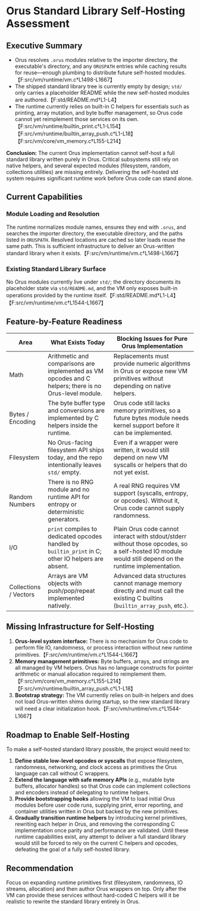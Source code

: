# Orus Standard Library Self-Hosting Assessment

## Executive Summary
- Orus resolves `.orus` modules relative to the importer directory, the executable's directory, and any `ORUSPATH` entries while caching results for reuse—enough plumbing to distribute future self-hosted modules.【F:src/vm/runtime/vm.c†L1498-L1667】
- The shipped standard library tree is currently empty by design; `std/` only carries a placeholder README while the new self-hosted modules are authored.【F:std/README.md†L1-L4】
- The runtime currently relies on built-in C helpers for essentials such as printing, array mutation, and byte buffer management, so Orus code cannot yet reimplement those services on its own.【F:src/vm/runtime/builtin_print.c†L1-L154】【F:src/vm/runtime/builtin_array_push.c†L1-L18】【F:src/vm/core/vm_memory.c†L155-L214】

**Conclusion:** The current Orus implementation cannot self-host a full standard library written purely in Orus. Critical subsystems still rely on native helpers, and several expected modules (filesystem, random, collections utilities) are missing entirely. Delivering the self-hosted std system requires significant runtime work before Orus code can stand alone.

## Current Capabilities

### Module Loading and Resolution
The runtime normalizes module names, ensures they end with `.orus`, and searches the importer directory, the executable directory, and the paths listed in `ORUSPATH`. Resolved locations are cached so later loads reuse the same path. This is sufficient infrastructure to deliver an Orus-written standard library when it exists.【F:src/vm/runtime/vm.c†L1498-L1667】

### Existing Standard Library Surface
No Orus modules currently live under `std/`; the directory documents its placeholder state via `std/README.md`, and the VM only exposes built-in operations provided by the runtime itself.【F:std/README.md†L1-L4】【F:src/vm/runtime/vm.c†L1544-L1667】

## Feature-by-Feature Readiness

| Area | What Exists Today | Blocking Issues for Pure Orus Implementation |
| --- | --- | --- |
| Math | Arithmetic and comparisons are implemented as VM opcodes and C helpers; there is no Orus-level module. | Replacements must provide numeric algorithms in Orus or expose new VM primitives without depending on native helpers. |【F:src/vm/operations/vm_arithmetic.c†L1-L201】
| Bytes / Encoding | The byte buffer type and conversions are implemented by C helpers inside the runtime. | Orus code still lacks memory primitives, so a future bytes module needs kernel support before it can be implemented. |【F:src/vm/core/vm_memory.c†L155-L214】
| Filesystem | No Orus-facing filesystem API ships today, and the repo intentionally leaves `std/` empty. | Even if a wrapper were written, it would still depend on new VM syscalls or helpers that do not yet exist. |【F:std/README.md†L1-L4】
| Random Numbers | There is no RNG module and no runtime API for entropy or deterministic generators. | A real RNG requires VM support (syscalls, entropy, or opcodes). Without it, Orus code cannot supply randomness. |【F:src/vm/runtime/vm.c†L1544-L1667】
| I/O | `print` compiles to dedicated opcodes handled by `builtin_print` in C; other IO helpers are absent. | Plain Orus code cannot interact with stdout/stderr without those opcodes, so a self-hosted IO module would still depend on the runtime implementation. |【F:src/compiler/backend/codegen/statements.c†L1738-L1804】【F:src/vm/runtime/builtin_print.c†L1-L154】
| Collections / Vectors | Arrays are VM objects with push/pop/repeat implemented natively. | Advanced data structures cannot manage memory directly and must call the existing C builtins (`builtin_array_push`, etc.). |【F:src/vm/runtime/builtin_array_push.c†L1-L18】【F:src/vm/runtime/builtin_array_pop.c†L1-L18】【F:src/vm/runtime/builtin_array_repeat.c†L1-L77】

## Missing Infrastructure for Self-Hosting

1. **Orus-level system interface:** There is no mechanism for Orus code to perform file IO, randomness, or process interaction without new runtime primitives.【F:src/vm/runtime/vm.c†L1544-L1667】
2. **Memory management primitives:** Byte buffers, arrays, and strings are all managed by VM helpers. Orus has no language constructs for pointer arithmetic or manual allocation required to reimplement them.【F:src/vm/core/vm_memory.c†L155-L214】【F:src/vm/runtime/builtin_array_push.c†L1-L18】
3. **Bootstrap strategy:** The VM currently relies on built-in helpers and does not load Orus-written shims during startup, so the new standard library will need a clear initialization hook.【F:src/vm/runtime/vm.c†L1544-L1667】

## Roadmap to Enable Self-Hosting

To make a self-hosted standard library possible, the project would need to:

1. **Define stable low-level opcodes or syscalls** that expose filesystem, randomness, networking, and clock access as primitives the Orus language can call without C wrappers.
2. **Extend the language with safe memory APIs** (e.g., mutable byte buffers, allocator handles) so that Orus code can implement collections and encoders instead of delegating to runtime helpers.
3. **Provide bootstrapping hooks** allowing the VM to load initial Orus modules before user code runs, supplying print, error reporting, and container utilities written in Orus but backed by the new primitives.
4. **Gradually transition runtime helpers** by introducing kernel primitives, rewriting each helper in Orus, and removing the corresponding C implementation once parity and performance are validated.
Until these runtime capabilities exist, any attempt to deliver a full standard library would still be forced to rely on the current C helpers and opcodes, defeating the goal of a fully self-hosted library.

## Recommendation
Focus on expanding runtime primitives first (filesystem, randomness, IO streams, allocation) and then author Orus wrappers on top. Only after the VM can provide these services without hard-coded C helpers will it be realistic to rewrite the standard library entirely in Orus.
